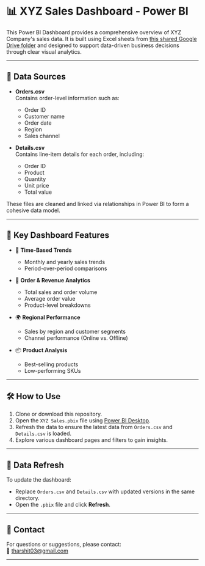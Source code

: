 # 📊 XYZ Sales Dashboard - Power BI

This Power BI Dashboard provides a comprehensive overview of XYZ Company's sales data. It is built using Excel sheets from [this shared Google Drive folder](https://drive.google.com/drive/folders/1mY0agiWajOKDelUjIAADWMbB0q6kSz2p) and designed to support data-driven business decisions through clear visual analytics.

---

## 📁 Data Sources

- **Orders.csv**  
  Contains order-level information such as:
  - Order ID
  - Customer name
  - Order date
  - Region
  - Sales channel

- **Details.csv**  
  Contains line-item details for each order, including:
  - Order ID
  - Product
  - Quantity
  - Unit price
  - Total value

These files are cleaned and linked via relationships in Power BI to form a cohesive data model.

---

## 📌 Key Dashboard Features

- 📅 **Time-Based Trends**
  - Monthly and yearly sales trends
  - Period-over-period comparisons

- 🧾 **Order & Revenue Analytics**
  - Total sales and order volume
  - Average order value
  - Product-level breakdowns

- 🌍 **Regional Performance**
  - Sales by region and customer segments
  - Channel performance (Online vs. Offline)

- 📦 **Product Analysis**
  - Best-selling products
  - Low-performing SKUs

---

## 🛠️ How to Use

1. Clone or download this repository.
2. Open the `XYZ Sales.pbix` file using [Power BI Desktop](https://powerbi.microsoft.com/desktop/).
3. Refresh the data to ensure the latest data from `Orders.csv` and `Details.csv` is loaded.
4. Explore various dashboard pages and filters to gain insights.

---

## 🔄 Data Refresh

To update the dashboard:
- Replace `Orders.csv` and `Details.csv` with updated versions in the same directory.
- Open the `.pbix` file and click **Refresh**.

---

## 📧 Contact

For questions or suggestions, please contact:  
📨 tharshit03@gmail.com

---

